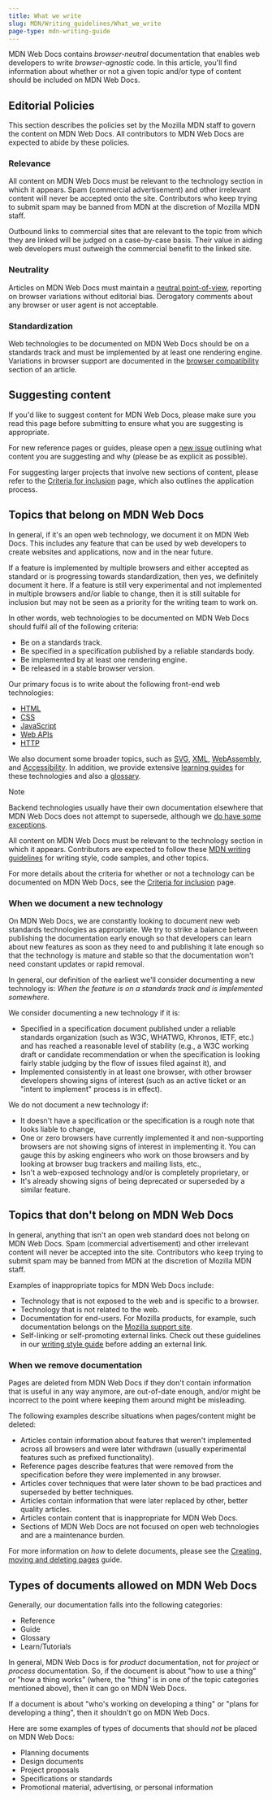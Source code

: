 ```yaml
---
title: What we write
slug: MDN/Writing_guidelines/What_we_write
page-type: mdn-writing-guide
---
```




MDN Web Docs contains _browser-neutral_ documentation that enables web developers to write _browser-agnostic_ code. In this article, you'll find information about whether or not a given topic and/or type of content should be included on MDN Web Docs.

## Editorial Policies

This section describes the policies set by the Mozilla MDN staff to govern the content on MDN Web Docs. All contributors to MDN Web Docs are expected to abide by these policies.

### Relevance

All content on MDN Web Docs must be relevant to the technology section in which it appears. Spam (commercial advertisement) and other irrelevant content will never be accepted onto the site. Contributors who keep trying to submit spam may be banned from MDN at the discretion of Mozilla MDN staff.

Outbound links to commercial sites that are relevant to the topic from which they are linked will be judged on a case-by-case basis. Their value in aiding web developers must outweigh the commercial benefit to the linked site.

### Neutrality

Articles on MDN Web Docs must maintain a [neutral point-of-view](https://en.wikipedia.org/wiki/Wikipedia:Neutral_point_of_view), reporting on browser variations without editorial bias. Derogatory comments about any browser or user agent is not acceptable.

### Standardization

Web technologies to be documented on MDN Web Docs should be on a standards track and must be implemented by at least one rendering engine. Variations in browser support are documented in the [browser compatibility](/MDN/Writing_guidelines/Page_structures/Compatibility_tables) section of an article.

## Suggesting content

If you'd like to suggest content for MDN Web Docs, please make sure you read this page before submitting to ensure what you are suggesting is appropriate.

For new reference pages or guides, please open a [new issue](https://github.com/mdn/mdn/issues/new/choose) outlining what content you are suggesting and why (please be as explicit as possible).

For suggesting larger projects that involve new sections of content, please refer to the [Criteria for inclusion](/MDN/Writing_guidelines/What_we_write/Criteria_for_inclusion) page, which also outlines the application process.

## Topics that belong on MDN Web Docs

In general, if it's an open web technology, we document it on MDN Web Docs. This includes any feature that can be used by web developers to create websites and applications, now and in the near future.

If a feature is implemented by multiple browsers and either accepted as standard or is progressing towards standardization, then yes, we definitely document it here. If a feature is still very experimental and not implemented in multiple browsers and/or liable to change, then it is still suitable for inclusion but may not be seen as a priority for the writing team to work on.

In other words, web technologies to be documented on MDN Web Docs should fulfil all of the following criteria:

- Be on a standards track.
- Be specified in a specification published by a reliable standards body.
- Be implemented by at least one rendering engine.
- Be released in a stable browser version.

Our primary focus is to write about the following front-end web technologies:

- [HTML](/Web/HTML)
- [CSS](/Web/CSS)
- [JavaScript](/Web/JavaScript)
- [Web APIs](/Web/API)
- [HTTP](/Web/HTTP)

We also document some broader topics, such as [SVG](/Web/SVG), [XML](/Web/XML), [WebAssembly](/WebAssembly), and [Accessibility](/Learn/Accessibility). In addition, we provide extensive [learning guides](/Learn) for these technologies and also a [glossary](/Glossary).

> [!NOTE]
> Backend technologies usually have their own documentation elsewhere that MDN Web Docs does not attempt to supersede, although we [do have some exceptions](/Learn/Server-side).

All content on MDN Web Docs must be relevant to the technology section in which it appears. Contributors are expected to follow these [MDN writing guidelines](/MDN/Writing_guidelines) for writing style, code samples, and other topics.

For more details about the criteria for whether or not a technology can be documented on MDN Web Docs, see the [Criteria for inclusion](/MDN/Writing_guidelines/What_we_write/Criteria_for_inclusion) page.

### When we document a new technology

On MDN Web Docs, we are constantly looking to document new web standards technologies as appropriate.
We try to strike a balance between publishing the documentation early enough so that developers can learn about new features as soon as they need to and publishing it late enough so that the technology is mature and stable so that the documentation won't need constant updates or rapid removal.

In general, our definition of the earliest we'll consider documenting a new technology is: _When the feature is on a standards track and is implemented somewhere._

We consider documenting a new technology if it is:

- Specified in a specification document published under a reliable standards organization (such as W3C, WHATWG, Khronos, IETF, etc.) and has reached a reasonable level of stability (e.g., a W3C working draft or candidate recommendation or when the specification is looking fairly stable judging by the flow of issues filed against it), and
- Implemented consistently in at least one browser, with other browser developers showing signs of interest (such as an active ticket or an "intent to implement" process is in effect).

We do not document a new technology if:

- It doesn't have a specification or the specification is a rough note that looks liable to change,
- One or zero browsers have currently implemented it and non-supporting browsers are not showing signs of interest in implementing it. You can gauge this by asking engineers who work on those browsers and by looking at browser bug trackers and mailing lists, etc.,
- Isn't a web-exposed technology and/or is completely proprietary, or
- It's already showing signs of being deprecated or superseded by a similar feature.

## Topics that don't belong on MDN Web Docs

In general, anything that isn't an open web standard does not belong on MDN Web Docs. Spam (commercial advertisement) and other irrelevant content will never be accepted into the site. Contributors who keep trying to submit spam may be banned from MDN at the discretion of Mozilla MDN staff.

Examples of inappropriate topics for MDN Web Docs include:

- Technology that is not exposed to the web and is specific to a browser.
- Technology that is not related to the web.
- Documentation for end-users. For Mozilla products, for example, such documentation belongs on the [Mozilla support site](https://support.mozilla.org/).
- Self-linking or self-promoting external links. Check out these guidelines in our [writing style guide](/MDN/Writing_guidelines/Writing_style_guide#external_links) before adding an external link.

### When we remove documentation

Pages are deleted from MDN Web Docs if they don't contain information that is useful in any way anymore, are out-of-date enough, and/or might be incorrect to the point where keeping them around might be misleading.

The following examples describe situations when pages/content might be deleted:

- Articles contain information about features that weren't implemented across all browsers and were later withdrawn (usually experimental features such as prefixed functionality).
- Reference pages describe features that were removed from the specification before they were implemented in any browser.
- Articles cover techniques that were later shown to be bad practices and superseded by better techniques.
- Articles contain information that were later replaced by other, better quality articles.
- Articles contain content that is inappropriate for MDN Web Docs.
- Sections of MDN Web Docs are not focused on open web technologies and are a maintenance burden.

For more information on _how_ to delete documents, please see the [Creating, moving and deleting pages](/MDN/Writing_guidelines/Howto/Creating_moving_deleting) guide.

## Types of documents allowed on MDN Web Docs

Generally, our documentation falls into the following categories:

- Reference
- Guide
- Glossary
- Learn/Tutorials

In general, MDN Web Docs is for _product_ documentation, not for _project_ or _process_ documentation. So, if the document is about "how to use a thing" or "how a thing works" (where, the "thing" is in one of the topic categories mentioned above), then it can go on MDN Web Docs.

If a document is about "who's working on developing a thing" or "plans for developing a thing", then it shouldn't go on MDN Web Docs.

Here are some examples of types of documents that should _not_ be placed on MDN Web Docs:

- Planning documents
- Design documents
- Project proposals
- Specifications or standards
- Promotional material, advertising, or personal information
